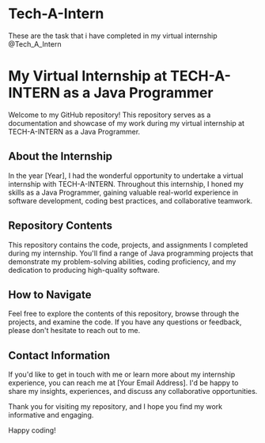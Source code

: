 # Tech-A-Intern
These are the task that i have completed in my virtual internship @Tech_A_Intern
# My Virtual Internship at TECH-A-INTERN as a Java Programmer

Welcome to my GitHub repository! This repository serves as a documentation and showcase of my work during my virtual internship at TECH-A-INTERN as a Java Programmer.

## About the Internship

In the year [Year], I had the wonderful opportunity to undertake a virtual internship with TECH-A-INTERN. Throughout this internship, I honed my skills as a Java Programmer, gaining valuable real-world experience in software development, coding best practices, and collaborative teamwork.

## Repository Contents

This repository contains the code, projects, and assignments I completed during my internship. You'll find a range of Java programming projects that demonstrate my problem-solving abilities, coding proficiency, and my dedication to producing high-quality software.

## How to Navigate

Feel free to explore the contents of this repository, browse through the projects, and examine the code. If you have any questions or feedback, please don't hesitate to reach out to me.

## Contact Information

If you'd like to get in touch with me or learn more about my internship experience, you can reach me at [Your Email Address]. I'd be happy to share my insights, experiences, and discuss any collaborative opportunities.

Thank you for visiting my repository, and I hope you find my work informative and engaging.

Happy coding!
